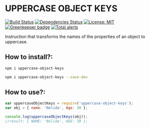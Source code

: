 # UPPERCASE OBJECT KEYS 

[![Build Status](https://travis-ci.org/pilmee/uppercase-object-keys.svg?branch=master)](https://travis-ci.org/pilmee/uppercase-object-keys) [![Dependencies Status](https://david-dm.org/pilmee/uppercase-object-keys.svg)](https://david-dm.org/pilmee/uppercase-object-keys.svg) [![License: MIT](https://img.shields.io/badge/License-MIT-yellow.svg)](https://opensource.org/licenses/MIT) [![Greenkeeper badge](https://badges.greenkeeper.io/pilmee/uppercase-object-keys.svg)](https://greenkeeper.io/) [![Total alerts](https://img.shields.io/lgtm/alerts/g/pilmee/uppercase-object-keys.svg?logo=lgtm&logoWidth=18)](https://lgtm.com/projects/g/pilmee/uppercase-object-keys/alerts/)

Instruction that transforms the names of the properties of an object to uppercase.

## How to install?:
```bash
npm i uppercase-object-keys
```
```bash
npm i uppercase-object-keys --save-dev
```

## How to use?:
```javascript
var uppercaseObjectKeys = require('uppercase-object-keys');
var obj = { name: 'Nelida', Age: 30 };

console.log(uppercaseObjectKeys(obj));
//result: { NAME: 'Nelida', AGE: 30 };

```
